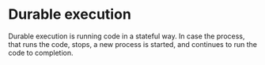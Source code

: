 # Durable execution

Durable execution is running code in a stateful way. In case the process, that runs the code, stops, a new process is started, and continues to run the code to completion.
